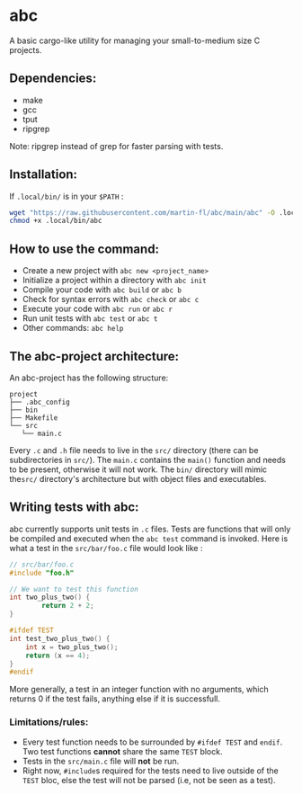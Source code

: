 # abc

A basic cargo-like utility for managing your small-to-medium size C projects.

## Dependencies:

* make
* gcc
* tput
* ripgrep

Note: ripgrep instead of grep for faster parsing with tests.

## Installation:

If `.local/bin/` is in your `$PATH` :
```bash 
wget "https://raw.githubusercontent.com/martin-fl/abc/main/abc" -O .local/bin/abc
chmod +x .local/bin/abc
```

## How to use the command:

* Create a new project with `abc new <project_name>`
* Initialize a project within a directory with `abc init`
* Compile your code with `abc build` or `abc b`
* Check for syntax errors with `abc check` or `abc c`
* Execute your code with `abc run` or `abc r`
* Run unit tests with `abc test` or `abc t`
* Other commands: `abc help` 

## The abc-project architecture:

An abc-project has the following structure:

```
project
├── .abc_config
├── bin
├── Makefile
└── src
   └── main.c
```

Every `.c` and `.h` file needs to live in the `src/` directory (there can be subdirectories in `src/`). The `main.c` contains the `main()` function and needs to be present, otherwise it will not work. The `bin/` directory will mimic the`src/` directory's architecture but with object files and executables.

## Writing tests with abc: 

abc currently supports unit tests in `.c` files. Tests are functions that will only be compiled and executed when the `abc test` command is invoked.
Here is what a test in the `src/bar/foo.c` file would look like :
```c
// src/bar/foo.c
#include "foo.h"

// We want to test this function
int two_plus_two() {
        return 2 + 2;
}

#ifdef TEST
int test_two_plus_two() {
    int x = two_plus_two();
    return (x == 4);
}
#endif

```
More generally, a test in an integer function with no arguments, which returns 0 if the test fails, anything else if it is successfull. 

### Limitations/rules:
* Every test function needs to be surrounded by `#ifdef TEST` and `endif`. Two test functions __cannot__ share the same `TEST` block.
* Tests in the `src/main.c` file will __not__ be run.
* Right now, `#include`s required for the tests need to live outside of the `TEST` bloc, else the test will not be parsed (i.e, not be seen as a test).

